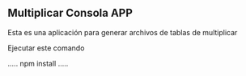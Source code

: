 ## Multiplicar Consola APP

Esta es una aplicación para generar archivos de tablas de multiplicar

Ejecutar este comando

.....
npm install
.....